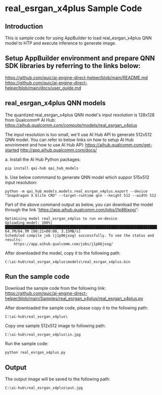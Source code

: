 # real_esrgan_x4plus Sample Code

## Introduction
This is sample code for using AppBuilder to load real_esrgan_x4plus QNN model to HTP and execute inference to generate image. 

## Setup AppBuilder environment and prepare QNN SDK libraries by referring to the links below: 
https://github.com/quic/ai-engine-direct-helper/blob/main/README.md <br>
https://github.com/quic/ai-engine-direct-helper/blob/main/docs/user_guide.md

## real_esrgan_x4plus QNN models
The quantized real_esrgan_x4plus QNN model's input resolution is 128x128 from Qualcomm® AI Hub:
https://aihub.qualcomm.com/compute/models/real_esrgan_x4plus

The input resolution is too small, we'll use AI Hub API to generate 512x512 QNN model.
You can refer to below links on how to setup AI Hub envirinment and how to use AI Hub API:
https://aihub.qualcomm.com/get-started
http://app.aihub.qualcomm.com/docs/

a. Install the AI Hub Python packages:
```
pip install qai-hub qai_hub_models
```

b. Use below commmand to generate QNN model which suppor 515x512 input resolution:
```
python -m qai_hub_models.models.real_esrgan_x4plus.export --device "Snapdragon X Elite CRD" --target-runtime qnn --height 512 --width 512
```

Part of the above command output as below, you can download the model through the link 'https://app.aihub.qualcomm.com/jobs/j1p86jxog/':
```
Optimizing model real_esrgan_x4plus to run on-device
Uploading model: 100%|█████████████████████████████████████████████████████████████████████████████████████████████████████████████████████████████████████████████████████| 64.7M/64.7M [00:21<00:00, 3.15MB/s]
Scheduled compile job (j1p86jxog) successfully. To see the status and results:
    https://app.aihub.qualcomm.com/jobs/j1p86jxog/
```
After downloaded the model, copy it to the following path:
```
C:\ai-hub\real_esrgan_x4plus\models\real_esrgan_x4plus.bin
```

## Run the sample code
Download the sample code from the following link:
https://github.com/quic/ai-engine-direct-helper/blob/main/Samples/real_esrgan_x4plus/real_esrgan_x4plus.py

After downloaded the sample code, please copy it to the following path:
```
C:\ai-hub\real_esrgan_x4plus\
```

Copy one sample 512x512 image to following path:
```
C:\ai-hub\real_esrgan_x4plus\in.jpg
```

Run the sample code:
```
python real_esrgan_x4plus.py
```

## Output
The output image will be saved to the following path:
```
C:\ai-hub\real_esrgan_x4plus\out.jpg
```
